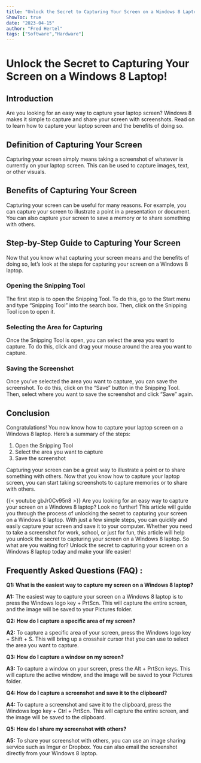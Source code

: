 ```yaml
---
title: "Unlock the Secret to Capturing Your Screen on a Windows 8 Laptop!"
ShowToc: true 
date: "2023-04-15"
author: "Fred Hertel" 
tags: ["Software","Hardware"]
---
```

# Unlock the Secret to Capturing Your Screen on a Windows 8 Laptop!

## Introduction

Are you looking for an easy way to capture your laptop screen? Windows 8 makes it simple to capture and share your screen with screenshots. Read on to learn how to capture your laptop screen and the benefits of doing so. 

## Definition of Capturing Your Screen

Capturing your screen simply means taking a screenshot of whatever is currently on your laptop screen. This can be used to capture images, text, or other visuals. 

## Benefits of Capturing Your Screen

Capturing your screen can be useful for many reasons. For example, you can capture your screen to illustrate a point in a presentation or document. You can also capture your screen to save a memory or to share something with others. 

## Step-by-Step Guide to Capturing Your Screen

Now that you know what capturing your screen means and the benefits of doing so, let’s look at the steps for capturing your screen on a Windows 8 laptop. 

### Opening the Snipping Tool

The first step is to open the Snipping Tool. To do this, go to the Start menu and type “Snipping Tool” into the search box. Then, click on the Snipping Tool icon to open it. 

### Selecting the Area for Capturing

Once the Snipping Tool is open, you can select the area you want to capture. To do this, click and drag your mouse around the area you want to capture. 

### Saving the Screenshot

Once you’ve selected the area you want to capture, you can save the screenshot. To do this, click on the “Save” button in the Snipping Tool. Then, select where you want to save the screenshot and click “Save” again. 

## Conclusion

Congratulations! You now know how to capture your laptop screen on a Windows 8 laptop. Here’s a summary of the steps: 

1. Open the Snipping Tool 
2. Select the area you want to capture 
3. Save the screenshot 

Capturing your screen can be a great way to illustrate a point or to share something with others. Now that you know how to capture your laptop screen, you can start taking screenshots to capture memories or to share with others.

{{< youtube gbJr0Cv95n8 >}} 
Are you looking for an easy way to capture your screen on a Windows 8 laptop? Look no further! This article will guide you through the process of unlocking the secret to capturing your screen on a Windows 8 laptop. With just a few simple steps, you can quickly and easily capture your screen and save it to your computer. Whether you need to take a screenshot for work, school, or just for fun, this article will help you unlock the secret to capturing your screen on a Windows 8 laptop. So what are you waiting for? Unlock the secret to capturing your screen on a Windows 8 laptop today and make your life easier!

## Frequently Asked Questions (FAQ) :
**Q1: What is the easiest way to capture my screen on a Windows 8 laptop?**

**A1:** The easiest way to capture your screen on a Windows 8 laptop is to press the Windows logo key + PrtScn. This will capture the entire screen, and the image will be saved to your Pictures folder.

**Q2: How do I capture a specific area of my screen?**

**A2:** To capture a specific area of your screen, press the Windows logo key + Shift + S. This will bring up a crosshair cursor that you can use to select the area you want to capture.

**Q3: How do I capture a window on my screen?**

**A3:** To capture a window on your screen, press the Alt + PrtScn keys. This will capture the active window, and the image will be saved to your Pictures folder.

**Q4: How do I capture a screenshot and save it to the clipboard?**

**A4:** To capture a screenshot and save it to the clipboard, press the Windows logo key + Ctrl + PrtScn. This will capture the entire screen, and the image will be saved to the clipboard.

**Q5: How do I share my screenshot with others?**

**A5:** To share your screenshot with others, you can use an image sharing service such as Imgur or Dropbox. You can also email the screenshot directly from your Windows 8 laptop.




